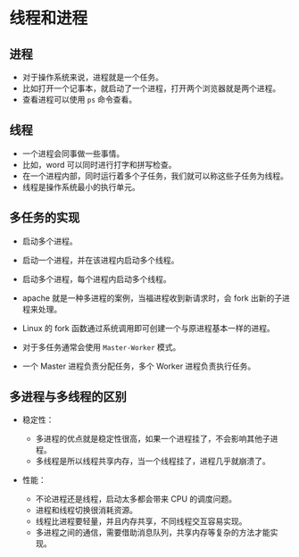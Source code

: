# 线程和进程

## 进程
* 对于操作系统来说，进程就是一个任务。
* 比如打开一个记事本，就启动了一个进程，打开两个浏览器就是两个进程。
* 查看进程可以使用 `ps` 命令查看。

## 线程
* 一个进程会同事做一些事情。
* 比如，word 可以同时进行打字和拼写检查。
* 在一个进程内部，同时运行着多个子任务，我们就可以称这些子任务为线程。
* 线程是操作系统最小的执行单元。

## 多任务的实现
* 启动多个进程。
* 启动一个进程，并在该进程内启动多个线程。
* 启动多个进程，每个进程内启动多个线程。

* apache 就是一种多进程的案例，当福进程收到新请求时，会 fork 出新的子进程来处理。
* Linux 的 fork 函数通过系统调用即可创建一个与原进程基本一样的进程。
* 对于多任务通常会使用 `Master-Worker` 模式。
* 一个 Master 进程负责分配任务，多个 Worker 进程负责执行任务。

## 多进程与多线程的区别
* 稳定性：
    * 多进程的优点就是稳定性很高，如果一个进程挂了，不会影响其他子进程。
    * 多线程是所以线程共享内存，当一个线程挂了，进程几乎就崩溃了。

* 性能：
    * 不论进程还是线程，启动太多都会带来 CPU 的调度问题。
    * 进程和线程切换很消耗资源。
    * 线程比进程要轻量，并且内存共享，不同线程交互容易实现。
    * 多进程之间的通信，需要借助消息队列，共享内存等复杂的方法才能实现。
